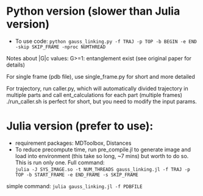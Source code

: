 # Python version (slower than Julia version)
* To use code:
    ```python gauss_linking.py -f TRAJ -p TOP -b BEGIN -e END -skip SKIP_FRAME -nproc NUMTHREAD```


Notes about |G|c values:
G>=1: entanglement exist (see original paper for details)

For single frame (pdb file), use single_frame.py for short and more detailed

For trajectory, run caller.py, which will automatically divided trajectory in multiple parts
and call ent_calculations for each part (multiple frames)
./run_caller.sh is perfect for short, but you need to modify the input params.

#  Julia version (prefer to use):
* requirement packages: MDToolbox, Distances
* To reduce precompute time, run pre_compile.jl to generate image and load into environment (this take so long, ~7 mins) but worth to do so. This is run only one.
Full command:  
    ```julia -J SYS_IMAGE.so -t NUM_THREADS gauss_linking.jl -f TRAJ -p TOP -b START_FRAME -e END_FRAME -s SKIP_FRAME ```

simple command:
    ```julia gauss_linking.jl -f PDBFILE```
